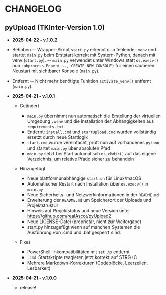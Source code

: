 # CHANGELOG

## pyUpload (TKInter-Version 1.0)

- **2025-04-22 - v.1.0.2**

- Behoben
  -- Wrapper-Skript `start.py` erkennt nun fehlende `.venv` und startet `main.py` beim Erststart korrekt mit System-Python, danach mit venv (`start.py`).
  -- `main.py` verwendet unter Windows statt `os.execv()` nun `subprocess.Popen(..., CREATE_NEW_CONSOLE)` für einen sauberen Neustart mit sichtbarer Konsole (`main.py`).

- Entfernt
  -- Nicht mehr benötigte Funktion `activate_venv()` entfernt (`main.py`).

- **2025-04-21 - v.1.0.1**  

  - Geändert  
    - `main.py` übernimmt nun automatisch die Erstellung der virtuellen Umgebung `.venv` und die Installation der Abhängigkeiten aus `requirements.txt`  
    - Entfernt: `install.cmd` und `startUpload.cmd` wurden vollständig ersetzt durch neue Startlogik  
    - `start.cmd` wurde vereinfacht, prüft nun auf vorhandenes `python` und startet `main.py` über absoluten Pfad  
    - `main.py` setzt bei Start automatisch `os.chdir()` auf das eigene Verzeichnis, um relative Pfade sicher zu behandeln  

  - Hinzugefügt  
    - Neue plattformunabhängige `start.sh` für Linux/macOS  
    - Automatischer Restart nach Installation über `os.execv()` in `main.py`  
    - Neue Sicherheits- und Netzwerkinformationen in der `README.md`  
    - Erweiterung der `README.md` um Speicherort der Uploads und Projektstruktur  
    - Hinweis auf Projektstatus und neue Version unter <https://github.com/realAscot/pyUpload2>  
    - Neue LICENSE-Datei (proprietär, nicht zur Weitergabe)  
    - start.py hinzugefügt wenn auf manchen Systemen die Ausführung von .cmd und .bat gesperrt sind.

  - Fixes  
    - PowerShell-Inkompatibilitäten mit `set /p` entfernt  
    - `.cmd`-Startskripte reagieren jetzt korrekt auf STRG+C  
    - Mehrere Markdown-Korrekturen (Codeblöcke, Leerzeilen, Lesbarkeit)  

- **2025-04-21 - v.1.0.0**  
  - release!  
